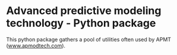 # Advanced predictive modeling technology - Python package

This python package gathers a pool of utilities often used by APMT (www.apmodtech.com).